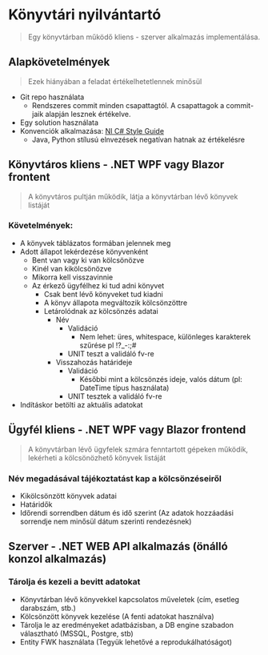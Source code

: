 # Könyvtári nyilvántartó

> Egy könyvtárban működő kliens - szerver alkalmazás implementálása.

## Alapkövetelmények
> Ezek hiányában a feladat értékelhetetlennek minősül

- Git repo használata
    - Rendszeres commit minden csapattagtól. A csapattagok a commit-jaik alapján lesznek értékelve.
- Egy solution használata
- Konvenciók alkalmazása: [NI C# Style Guide](https://github.com/ni/csharp-styleguide)
    - Java, Python stílusú elnvezések negatívan hatnak az értékelésre
## Könyvtáros kliens - .NET WPF vagy Blazor frontent

> A könyvtáros pultján működik, látja a könyvtárban lévő könyvek listáját

### Követelmények:
- A könyvek táblázatos formában jelennek meg
- Adott állapot lekérdezése könyvenként
    - Bent van vagy ki van kölcsönözve
    - Kinél van kikölcsönözve
    - Mikorra kell visszavinnie
    - Az érkező ügyfélhez ki tud adni könyvet
        - Csak bent lévő könyveket tud kiadni
        - A könyv állapota megváltozik kölcsönzöttre
        - Letárolódnak az kölcsönzés adatai
            - Név
                - Validáció
                    - Nem lehet: üres, whitespace, különleges karakterek szűrése pl !?_-:;#
                - UNIT teszt a validáló fv-re
            - Visszahozás határideje
                - Validáció
                    - Későbbi mint a kölcsönzés ideje, valós dátum (pl: DateTime típus használata)
                - UNIT tesztek a validáló fv-re
- Indításkor betölti az aktuális adatokat

## Ügyfél kliens - .NET WPF vagy Blazor frontend

> A könyvtárban lévő ügyfelek szmára fenntartott gépeken működik, lekérheti a kölcsönözhető könyvek listáját

### Név megadásával tájékoztatást kap a kölcsönzéseiről

- Kikölcsönzött könyvek adatai
- Határidők
- Időrendi sorrendben dátum és idő szerint (Az adatok hozzáadási sorrendje nem minősül dátum szerinti rendezésnek)

## Szerver - .NET WEB API alkalmazás (önálló konzol alkalmazás)

### Tárolja és kezeli a bevitt adatokat

- Könyvtárban lévő könyvekkel kapcsolatos műveletek (cím, esetleg darabszám, stb.)
- Kölcsönzött könyvek kezelése (A fenti adatokat használva)
- Tárolja le az eredményeket adatbázisban, a DB engine szabadon választható (MSSQL, Postgre, stb) 
- Entity FWK használata (Tegyük lehetővé a reprodukálhatóságot)
